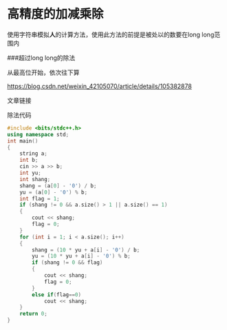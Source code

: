 # 高精度的加减乘除

使用字符串模拟**人**的计算方法，使用此方法的前提是被处以的数要在long long范围内

###超过long long的除法

从最高位开始，依次往下算

https://blog.csdn.net/weixin_42105070/article/details/105382878



文章链接

除法代码

```c++
#include <bits/stdc++.h>
using namespace std;
int main()
{
    string a;
    int b;
    cin >> a >> b;
    int yu;
    int shang;
    shang = (a[0] - '0') / b;
    yu = (a[0] - '0') % b;
    int flag = 1;
    if (shang != 0 && a.size() > 1 || a.size() == 1)
    {
        cout << shang;
        flag = 0;
    }
    for (int i = 1; i < a.size(); i++)
    {
        shang = (10 * yu + a[i] - '0') / b;
        yu = (10 * yu + a[i] - '0') % b;
        if (shang != 0 && flag)
        {
            cout << shang;
            flag = 0;
        }
        else if(flag==0)
            cout << shang;
    }
    return 0;
}
```


